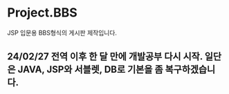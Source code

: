 # Project.BBS
JSP 입문용 BBS형식의 게시판 제작입니다.

## 24/02/27 전역 이후 한 달 만에 개발공부 다시 시작. 일단은 JAVA, JSP와 서블렛, DB로 기본을 좀 복구하겠습니다.
